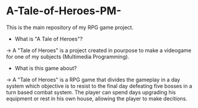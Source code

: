 # A-Tale-of-Heroes-PM-
This is the main repository of my RPG game project.


- What is "A Tale of Heroes"?

 -> A "Tale of Heroes" is a project created in pourpose to make a videogame for one of my subjects (Multimedia Programming).
 
 - What is this game about?
 
  -> A "Tale of Heroes" is a RPG game that divides the gameplay in a day system which objective is to resist to the final day defeating five bosses in a turn based combat system. The player can spend days upgrading his equipment or rest in his own house, allowing the player to make decitions.  
